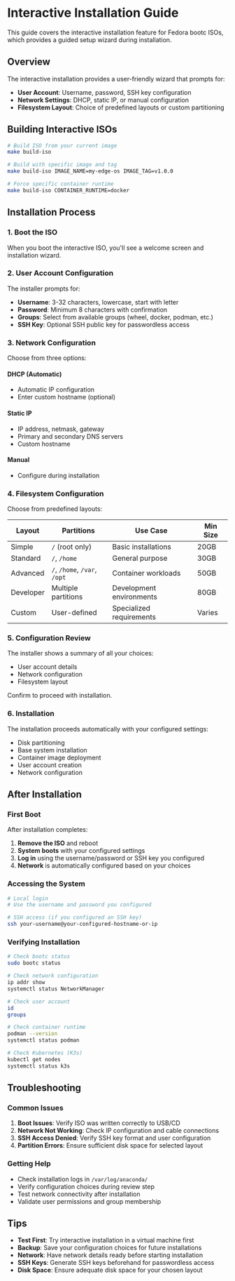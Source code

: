 # Interactive Installation Guide

This guide covers the interactive installation feature for Fedora bootc ISOs, which provides a guided setup wizard during installation.

## Overview

The interactive installation provides a user-friendly wizard that prompts for:

- **User Account**: Username, password, SSH key configuration
- **Network Settings**: DHCP, static IP, or manual configuration  
- **Filesystem Layout**: Choice of predefined layouts or custom partitioning

## Building Interactive ISOs

```bash
# Build ISO from your current image
make build-iso

# Build with specific image and tag
make build-iso IMAGE_NAME=my-edge-os IMAGE_TAG=v1.0.0

# Force specific container runtime
make build-iso CONTAINER_RUNTIME=docker
```

## Installation Process

### 1. Boot the ISO

When you boot the interactive ISO, you'll see a welcome screen and installation wizard.

### 2. User Account Configuration

The installer prompts for:

- **Username**: 3-32 characters, lowercase, start with letter
- **Password**: Minimum 8 characters with confirmation
- **Groups**: Select from available groups (wheel, docker, podman, etc.)
- **SSH Key**: Optional SSH public key for passwordless access

### 3. Network Configuration

Choose from three options:

#### DHCP (Automatic)
- Automatic IP configuration
- Enter custom hostname (optional)

#### Static IP
- IP address, netmask, gateway
- Primary and secondary DNS servers
- Custom hostname

#### Manual
- Configure during installation

### 4. Filesystem Configuration

Choose from predefined layouts:

| Layout | Partitions | Use Case | Min Size |
|--------|------------|----------|----------|
| Simple | `/` (root only) | Basic installations | 20GB |
| Standard | `/`, `/home` | General purpose | 30GB |
| Advanced | `/`, `/home`, `/var`, `/opt` | Container workloads | 50GB |
| Developer | Multiple partitions | Development environments | 80GB |
| Custom | User-defined | Specialized requirements | Varies |

### 5. Configuration Review

The installer shows a summary of all your choices:
- User account details
- Network configuration
- Filesystem layout

Confirm to proceed with installation.

### 6. Installation

The installation proceeds automatically with your configured settings:

- Disk partitioning
- Base system installation
- Container image deployment
- User account creation
- Network configuration

## After Installation

### First Boot

After installation completes:

1. **Remove the ISO** and reboot
2. **System boots** with your configured settings
3. **Log in** using the username/password or SSH key you configured
4. **Network** is automatically configured based on your choices

### Accessing the System

```bash
# Local login
# Use the username and password you configured

# SSH access (if you configured an SSH key)
ssh your-username@your-configured-hostname-or-ip
```

### Verifying Installation

```bash
# Check bootc status
sudo bootc status

# Check network configuration
ip addr show
systemctl status NetworkManager

# Check user account
id
groups

# Check container runtime
podman --version
systemctl status podman

# Check Kubernetes (K3s)
kubectl get nodes
systemctl status k3s
```

## Troubleshooting

### Common Issues

1. **Boot Issues**: Verify ISO was written correctly to USB/CD
2. **Network Not Working**: Check IP configuration and cable connections
3. **SSH Access Denied**: Verify SSH key format and user configuration
4. **Partition Errors**: Ensure sufficient disk space for selected layout

### Getting Help

- Check installation logs in `/var/log/anaconda/`
- Verify configuration choices during review step
- Test network connectivity after installation
- Validate user permissions and group membership

## Tips

- **Test First**: Try interactive installation in a virtual machine first
- **Backup**: Save your configuration choices for future installations
- **Network**: Have network details ready before starting installation
- **SSH Keys**: Generate SSH keys beforehand for passwordless access
- **Disk Space**: Ensure adequate disk space for your chosen layout

